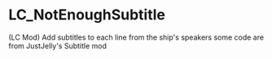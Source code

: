 # LC_NotEnoughSubtitle
(LC Mod) Add subtitles to each line from the ship's speakers
some code are from JustJelly's Subtitle mod
